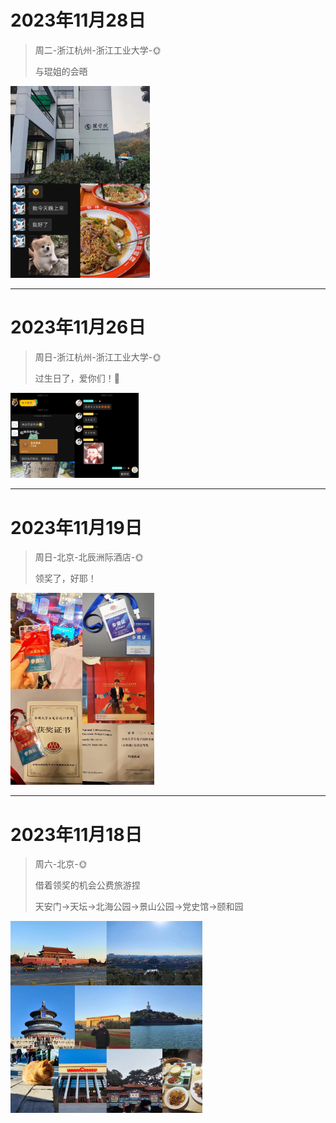 # 2023年11月28日

> 周二-浙江杭州-浙江工业大学-🌞
>
> 与琨姐的会晤

<img src="../../_media/myspace/2023.11.28.png" alt="image-20231130181211152" style="zoom:30%;" />

-----------------------

# 2023年11月26日

> 周日-浙江杭州-浙江工业大学-🌞
>
> 过生日了，爱你们！🥰

<img src="../../_media/myspace/2023.11.26.png" alt="image-20231130180337677" style="zoom: 20%;" />

----------------------

# 2023年11月19日

> 周日-北京-北辰洲际酒店-🌞
>
> 领奖了，好耶！

<img src="../../_media/myspace/2023.11.19.png" alt="image-20231130175402785" style="zoom:30%;" />

--------------------

# 2023年11月18日

> 周六-北京-🌞
>
> 借着领奖的机会公费旅游捏
>
> 天安门$\to$天坛$\to$北海公园$\to$景山公园$\to$党史馆$\to$颐和园

<img src="../../_media/myspace/2023.11.18.png" alt="image-20231130173518820" style="zoom:30%;" />

